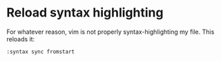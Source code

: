 # Reload syntax highlighting

For whatever reason, vim is not properly syntax-highlighting my file. This reloads it:

`:syntax sync fromstart`
